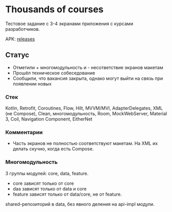 # Thousands of courses

Тестовое задание с 3-4 экранами приложения с курсами разработчиков.

APK: [releases](https://github.com/illarionov/test-thousands-of-courses/releases/tag/v0.1)

## Статус

* Отметили + многомодульность и - несответствие экранов макетам
* Прошёл техническое собеседование
* Сообщили, что вакансия закрыта, однако могут выйти на связь при появлении новых

### Стек

Kotlin, Retrofit, Coroutines, Flow, Hilt, MVVM/MVI, AdapterDelegates, XML (не Compose), Clean, многомодульность, 
Room, MockWebServer, Material 3, Coil, Navigation Component, EitherNet

### Комментарии

* Часть экранов не полностью соответствуют макетам. На XML их делать скучно, когда есть Compose. 

### Многомодульность

3 группы модулей: core, data, feature. 
* сore зависят только от core
* daa зависят только от data и core
* feature зависят только от data/core, не от feature.

shared-репозиторий в data, без явного деления на api-impl модули.


